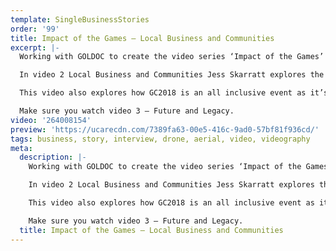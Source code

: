 ```yaml
---
template: SingleBusinessStories
order: '99'
title: Impact of the Games – Local Business and Communities
excerpt: |-
  Working with GOLDOC to create the video series ‘Impact of the Games’ – In this video Jess Skarratt explains the impact of GC2018 on Local Business and Communities.

  In video 2 Local Business and Communities Jess Skarratt explores the upgraded and transformed facilities for GC2018 – including Gold Coast Sports and Leisure Centre, Sound Stage 9 at Village Roadshows.  Coomera Indoor Sports Centre, and Optus Aquatic Centre.

  This video also explores how GC2018 is an all inclusive event as it’s the largest integrated para-sport program in Commonwealth Games history.

  Make sure you watch video 3 – Future and Legacy.
video: '264008154'
preview: 'https://ucarecdn.com/7389fa63-00e5-416c-9ad0-57bf81f936cd/'
tags: business, story, interview, drone, aerial, video, videography
meta:
  description: |-
    Working with GOLDOC to create the video series ‘Impact of the Games’ – In this video Jess Skarratt explains the impact of GC2018 on Local Business and Communities.

    In video 2 Local Business and Communities Jess Skarratt explores the upgraded and transformed facilities for GC2018 – including Gold Coast Sports and Leisure Centre, Sound Stage 9 at Village Roadshows.  Coomera Indoor Sports Centre, and Optus Aquatic Centre.

    This video also explores how GC2018 is an all inclusive event as it’s the largest integrated para-sport program in Commonwealth Games history.

    Make sure you watch video 3 – Future and Legacy.
  title: Impact of the Games – Local Business and Communities
---
```

